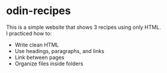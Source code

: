 # odin-recipes

This is a simple website that shows 3 recipes using only HTML.  
I practiced how to:

- Write clean HTML
- Use headings, paragraphs, and links
- Link between pages
- Organize files inside folders
